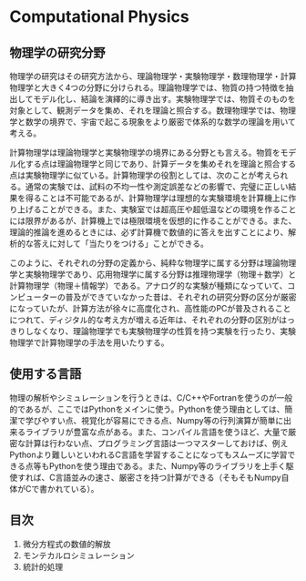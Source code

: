 # Computational Physics

## 物理学の研究分野

物理学の研究はその研究方法から、理論物理学・実験物理学・数理物理学・計算物理学と大きく4つの分野に分けられる。理論物理学では、物質の持つ特徴を抽出してモデル化し、結論を演繹的に導き出す。実験物理学では、物質そのものを対象として、観測データを集め、それを理論と照合する。数理物理学では、物理学と数学の境界で、宇宙で起こる現象をより厳密で体系的な数学の理論を用いて考える。

計算物理学は理論物理学と実験物理学の境界にある分野とも言える。物質をモデル化する点は理論物理学と同じであり、計算データを集めそれを理論と照合する点は実験物理学に似ている。計算物理学の役割としては、次のことが考えられる。通常の実験では、試料の不均一性や測定誤差などの影響で、完璧に正しい結果を得ることは不可能であるが、計算物理学は理想的な実験環境を計算機上に作り上げることができる。また、実験室では超高圧や超低温などの環境を作ることには限界があるが、計算機上では極限環境を仮想的に作ることができる。また、理論的推論を進めるときには、必ず計算機で数値的に答えを出すことにより、解析的な答えに対して「当たりをつける」ことができる。

このように、それぞれの分野の定義から、純粋な物理学に属する分野は理論物理学と実験物理学であり、応用物理学に属する分野は推理物理学（物理＋数学）と計算物理学（物理＋情報学）である。アナログ的な実験が種類になっていて、コンピューターの普及ができていなかった昔は、それぞれの研究分野の区分が厳密になっていたが、計算方法が徐々に高度化され、高性能のPCが普及されることにつれて、ディジタル的な考え方が増える近年は、それぞれの分野の区別がはっきりしなくなり、理論物理学でも実験物理学の性質を持つ実験を行ったり、実験物理学で計算物理学の手法を用いたりする。

## 使用する言語

物理の解析やシミュレーションを行うときは、C/C++やFortranを使うのが一般的であるが、ここではPythonをメインに使う。Pythonを使う理由としては、簡潔で学びやすい点、視覚化が容易にできる点、Numpy等の行列演算が簡単に出来るライブラリが豊富な点がある。また、コンパイル言語を使うほど、大量で厳密な計算は行わない点、プログラミング言語は一つマスターしておけば、例えPythonより難しいといわれるC言語を学習することになってもスムーズに学習できる点等もPythonを使う理由である。また、Numpy等のライブラリを上手く駆使すれば、C言語並みの速さ、厳密さを持つ計算ができる（そもそもNumpy自体がCで書かれている）。

## 目次

1. 微分方程式の数値的解放
2. モンテカルロシミュレーション
3. 統計的処理

